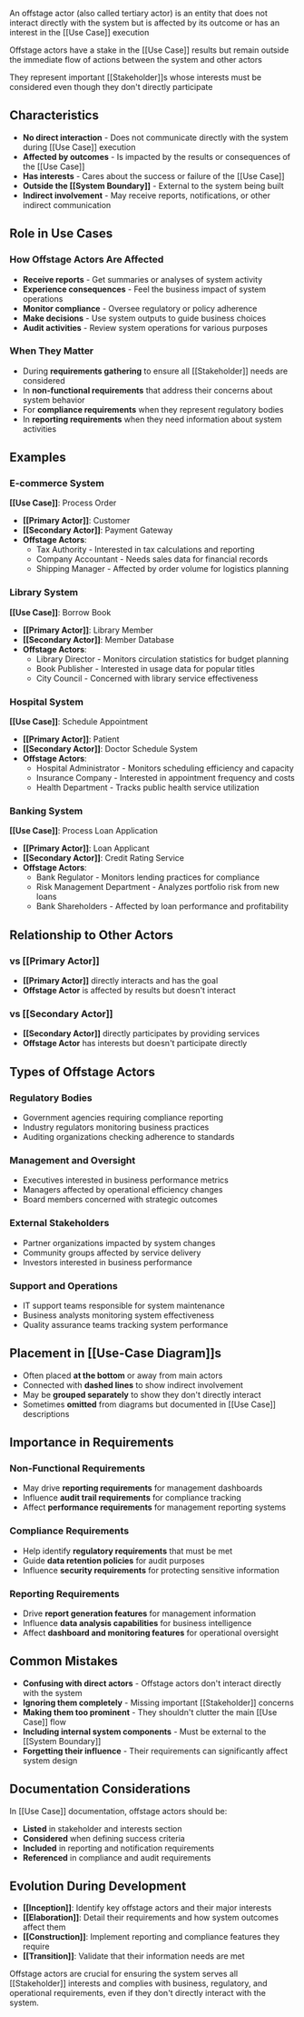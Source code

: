 An offstage actor (also called tertiary actor) is an entity that does not interact directly with the system but is affected by its outcome or has an interest in the [[Use Case]] execution

Offstage actors have a stake in the [[Use Case]] results but remain outside the immediate flow of actions between the system and other actors

They represent important [[Stakeholder]]s whose interests must be considered even though they don't directly participate

## Characteristics

- **No direct interaction** - Does not communicate directly with the system during [[Use Case]] execution
- **Affected by outcomes** - Is impacted by the results or consequences of the [[Use Case]]
- **Has interests** - Cares about the success or failure of the [[Use Case]]
- **Outside the [[System Boundary]]** - External to the system being built
- **Indirect involvement** - May receive reports, notifications, or other indirect communication

## Role in Use Cases

### How Offstage Actors Are Affected
- **Receive reports** - Get summaries or analyses of system activity
- **Experience consequences** - Feel the business impact of system operations
- **Monitor compliance** - Oversee regulatory or policy adherence
- **Make decisions** - Use system outputs to guide business choices
- **Audit activities** - Review system operations for various purposes

### When They Matter
- During **requirements gathering** to ensure all [[Stakeholder]] needs are considered
- In **non-functional requirements** that address their concerns about system behavior
- For **compliance requirements** when they represent regulatory bodies
- In **reporting requirements** when they need information about system activities

## Examples

### E-commerce System
**[[Use Case]]**: Process Order
- **[[Primary Actor]]**: Customer
- **[[Secondary Actor]]**: Payment Gateway  
- **Offstage Actors**:
  - Tax Authority - Interested in tax calculations and reporting
  - Company Accountant - Needs sales data for financial records
  - Shipping Manager - Affected by order volume for logistics planning

### Library System
**[[Use Case]]**: Borrow Book
- **[[Primary Actor]]**: Library Member
- **[[Secondary Actor]]**: Member Database
- **Offstage Actors**:
  - Library Director - Monitors circulation statistics for budget planning
  - Book Publisher - Interested in usage data for popular titles
  - City Council - Concerned with library service effectiveness

### Hospital System  
**[[Use Case]]**: Schedule Appointment
- **[[Primary Actor]]**: Patient
- **[[Secondary Actor]]**: Doctor Schedule System
- **Offstage Actors**:
  - Hospital Administrator - Monitors scheduling efficiency and capacity
  - Insurance Company - Interested in appointment frequency and costs
  - Health Department - Tracks public health service utilization

### Banking System
**[[Use Case]]**: Process Loan Application
- **[[Primary Actor]]**: Loan Applicant
- **[[Secondary Actor]]**: Credit Rating Service
- **Offstage Actors**:
  - Bank Regulator - Monitors lending practices for compliance
  - Risk Management Department - Analyzes portfolio risk from new loans
  - Bank Shareholders - Affected by loan performance and profitability

## Relationship to Other Actors

### vs [[Primary Actor]]
- **[[Primary Actor]]** directly interacts and has the goal
- **Offstage Actor** is affected by results but doesn't interact

### vs [[Secondary Actor]]  
- **[[Secondary Actor]]** directly participates by providing services
- **Offstage Actor** has interests but doesn't participate directly

## Types of Offstage Actors

### Regulatory Bodies
- Government agencies requiring compliance reporting
- Industry regulators monitoring business practices
- Auditing organizations checking adherence to standards

### Management and Oversight
- Executives interested in business performance metrics
- Managers affected by operational efficiency changes  
- Board members concerned with strategic outcomes

### External Stakeholders
- Partner organizations impacted by system changes
- Community groups affected by service delivery
- Investors interested in business performance

### Support and Operations  
- IT support teams responsible for system maintenance
- Business analysts monitoring system effectiveness
- Quality assurance teams tracking system performance

## Placement in [[Use-Case Diagram]]s

- Often placed **at the bottom** or away from main actors
- Connected with **dashed lines** to show indirect involvement  
- May be **grouped separately** to show they don't directly interact
- Sometimes **omitted** from diagrams but documented in [[Use Case]] descriptions

## Importance in Requirements

### Non-Functional Requirements
- May drive **reporting requirements** for management dashboards
- Influence **audit trail requirements** for compliance tracking
- Affect **performance requirements** for management reporting systems

### Compliance Requirements
- Help identify **regulatory requirements** that must be met
- Guide **data retention policies** for audit purposes
- Influence **security requirements** for protecting sensitive information

### Reporting Requirements
- Drive **report generation features** for management information
- Influence **data analysis capabilities** for business intelligence
- Affect **dashboard and monitoring features** for operational oversight

## Common Mistakes

- **Confusing with direct actors** - Offstage actors don't interact directly with the system
- **Ignoring them completely** - Missing important [[Stakeholder]] concerns
- **Making them too prominent** - They shouldn't clutter the main [[Use Case]] flow
- **Including internal system components** - Must be external to the [[System Boundary]]
- **Forgetting their influence** - Their requirements can significantly affect system design

## Documentation Considerations

In [[Use Case]] documentation, offstage actors should be:
- **Listed** in stakeholder and interests section
- **Considered** when defining success criteria
- **Included** in reporting and notification requirements
- **Referenced** in compliance and audit requirements

## Evolution During Development

- **[[Inception]]**: Identify key offstage actors and their major interests
- **[[Elaboration]]**: Detail their requirements and how system outcomes affect them
- **[[Construction]]**: Implement reporting and compliance features they require
- **[[Transition]]**: Validate that their information needs are met

Offstage actors are crucial for ensuring the system serves all [[Stakeholder]] interests and complies with business, regulatory, and operational requirements, even if they don't directly interact with the system.
